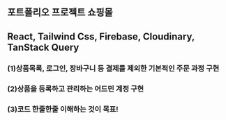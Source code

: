 ## 포트폴리오 프로젝트 쇼핑몰

## React, Tailwind Css, Firebase, Cloudinary, TanStack Query

### (1)상품목록, 로그인, 장바구니 등 결제를 제외한 기본적인 주문 과정 구현

### (2)상품을 등록하고 관리하는 어드민 계정 구현

### (3)코드 한줄한줄 이해하는 것이 목표!
